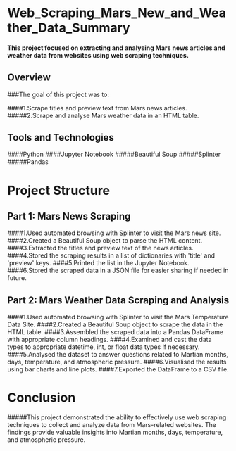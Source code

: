 # Web_Scraping_Mars_New_and_Weather_Data_Summary

#### This project focused on extracting and analysing Mars news articles and weather data from websites using web scraping techniques.

## Overview
###The goal of this project was to:

####1.Scrape titles and preview text from Mars news articles.
#####2.Scrape and analyse Mars weather data in an HTML table.
## Tools and Technologies
####Python
####Jupyter Notebook
#####Beautiful Soup
#####Splinter
#####Pandas
# Project Structure
## Part 1: Mars News Scraping
####1.Used automated browsing with Splinter to visit the Mars news site.
####2.Created a Beautiful Soup object to parse the HTML content.
####3.Extracted the titles and preview text of the news articles.
####4.Stored the scraping results in a list of dictionaries with 'title' and 'preview' keys.
####5.Printed the list in the Jupyter Notebook.
####6.Stored the scraped data in a JSON file for easier sharing if needed in future.
## Part 2: Mars Weather Data Scraping and Analysis
####1.Used automated browsing with Splinter to visit the Mars Temperature Data Site.
####2.Created a Beautiful Soup object to scrape the data in the HTML table.
####3.Assembled the scraped data into a Pandas DataFrame with appropriate column headings.
####4.Examined and cast the data types to appropriate datetime, int, or float data types if necessary.
####5.Analysed the dataset to answer questions related to Martian months, days, temperature, and atmospheric pressure.
####6.Visualised the results using bar charts and line plots.
####7.Exported the DataFrame to a CSV file.
# Conclusion
#####This project demonstrated the ability to effectively use web scraping techniques to collect and analyze data from Mars-related websites. The findings provide valuable insights into Martian months, days, temperature, and atmospheric pressure.
